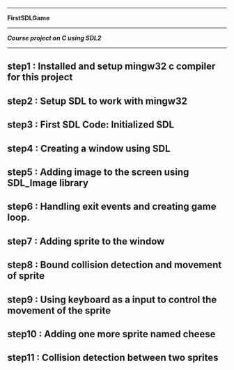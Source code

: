 ************************************************
******************FirstSDLGame******************
************************************************

*********Course project on C using SDL2*********

************************************************
step1 : Installed and setup mingw32 c compiler 
	for this project
------------------------------------------------
step2 : Setup SDL to work with mingw32
------------------------------------------------
step3 : First SDL Code:
	Initialized SDL
------------------------------------------------
step4 : Creating a window using SDL
------------------------------------------------
step5 : Adding image to the screen using 
	SDL_Image library
------------------------------------------------
step6 : Handling exit events and creating game
	loop.
------------------------------------------------
step7 : Adding sprite to the window
------------------------------------------------
step8 : Bound collision detection and movement 
	of sprite
------------------------------------------------
step9 : Using keyboard as a input to control
	the movement of the sprite
------------------------------------------------
step10 : Adding one more sprite named cheese
------------------------------------------------
step11 : Collision detection between two
	 sprites
------------------------------------------------  
